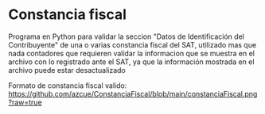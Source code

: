 # Constancia fiscal
Programa en Python para validar la seccion "Datos de Identificación del Contribuyente" de una o varias constancia fiscal del SAT,  utilizado mas que nada contadores que requieren validar la informacion que se muestra en el archivo con lo registrado ante el SAT, ya que la información mostrada en el archivo puede estar desactualizado


Formato de constancia fiscal valido:
https://github.com/azcue/ConstanciaFiscal/blob/main/constanciaFiscal.png?raw=true
